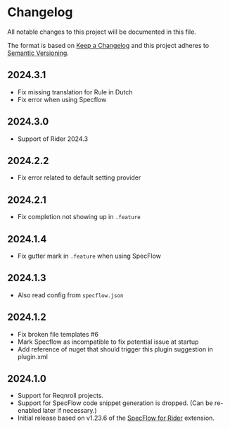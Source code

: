 # Changelog

All notable changes to this project will be documented in this file.

The format is based on [Keep a Changelog](http://keepachangelog.com/en/1.0.0/)
and this project adheres to [Semantic Versioning](http://semver.org/spec/v2.0.0.html).

## 2024.3.1

- Fix missing translation for Rule in Dutch
- Fix error when using Specflow

## 2024.3.0

- Support of Rider 2024.3

## 2024.2.2

- Fix error related to default setting provider

## 2024.2.1

- Fix completion not showing up in `.feature`

## 2024.1.4

- Fix gutter mark in `.feature` when using SpecFlow

## 2024.1.3

- Also read config from `specflow.json` 

## 2024.1.2

- Fix broken file templates #6
- Mark Specflow as incompatible to fix potential issue at startup
- Add reference of nuget that should trigger this plugin suggestion in plugin.xml

## 2024.1.0

- Support for Reqnroll projects.
- Support for SpecFlow code snippet generation is dropped. (Can be re-enabled later if necessary.)
- Initial release based on v1.23.6 of the [SpecFlow for Rider](https://github.com/SpecFlowOSS/SpecFlow.Rider) extension.
